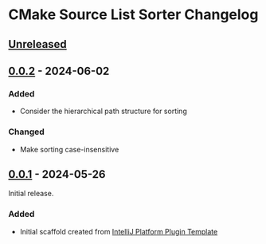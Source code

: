 <!-- Keep a Changelog guide -> https://keepachangelog.com -->

# CMake Source List Sorter Changelog

## [Unreleased]

## [0.0.2] - 2024-06-02

### Added

- Consider the hierarchical path structure for sorting

### Changed

- Make sorting case-insensitive

## [0.0.1] - 2024-05-26

Initial release.

### Added

- Initial scaffold created
  from [IntelliJ Platform Plugin Template](https://github.com/JetBrains/intellij-platform-plugin-template)

[Unreleased]: https://github.com/jan-moeller/clion-cmake-source-list-sorter/compare/v0.0.2...HEAD
[0.0.2]: https://github.com/jan-moeller/clion-cmake-source-list-sorter/commits/v0.0.2
[0.0.1]: https://github.com/jan-moeller/clion-cmake-source-list-sorter/commits/v0.0.1
